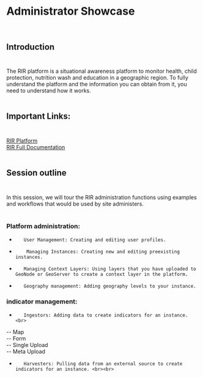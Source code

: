 # Administrator Showcase <br> <br>
## Introduction <br> <br>
The RIR platform is a situational awareness platform to monitor health, child protection, nutrition wash and education in a geographic region. To fully understand the platform and the information you can obtain from it, you need to understand how it works. <br> <br>
## Important Links: <br> <br>
[RIR Platform](https://staging.rir.kartoza.com/ "RIR Platform") <br>
[RIR Full Documentation](https://kartoza.github.io/rir-dashboard/pages/introduction.html/ "RIR Full Documentation")  <br> <br>
## Session outline<br> <br>
In this session, we will tour the RIR administration functions using examples and workflows that would be used by site administers. <br> <br>
### Platform administration: <br>
-        User Management: Creating and editing user profiles. 
-         Managing Instances: Creating new and editing preexisting instances. 
-        Managing Context Layers: Using layers that you have uploaded to GeoNode or GeoServer to create a context layer in the platform. 
-        Geography management: Adding geography levels to your instance.
 
### indicator management: <br>
 -        Ingestors: Adding data to create indicators for an instance. <br>
--   Map <br>
--   Form <br>
--  Single Upload <br>
--   Meta Upload <br>
 
-        Harvesters: Pulling data from an external source to create indicators for an instance. <br><br>

